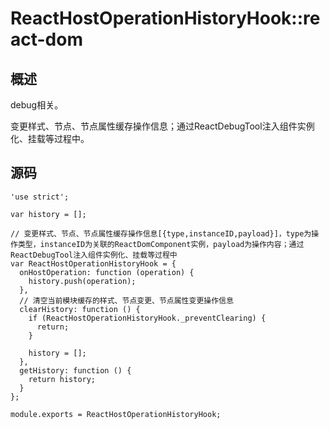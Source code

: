 # ReactHostOperationHistoryHook::react-dom

## 概述

debug相关。

变更样式、节点、节点属性缓存操作信息；通过ReactDebugTool注入组件实例化、挂载等过程中。

## 源码

    'use strict';
    
    var history = [];
    
    // 变更样式、节点、节点属性缓存操作信息[{type,instanceID,payload}]，type为操作类型，instanceID为关联的ReactDomComponent实例，payload为操作内容；通过ReactDebugTool注入组件实例化、挂载等过程中
    var ReactHostOperationHistoryHook = {
      onHostOperation: function (operation) {
        history.push(operation);
      },
      // 清空当前模块缓存的样式、节点变更、节点属性变更操作信息
      clearHistory: function () {
        if (ReactHostOperationHistoryHook._preventClearing) {
          return;
        }
    
        history = [];
      },
      getHistory: function () {
        return history;
      }
    };
    
    module.exports = ReactHostOperationHistoryHook;
